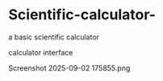 # Scientific-calculator-
a basic scientific calculator 




calculator interface 

Screenshot 2025-09-02 175855.png
